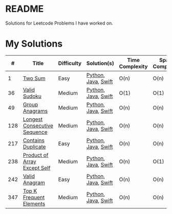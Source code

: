 # README

Solutions for Leetcode Problems I have worked on.

# My Solutions

| **#** | **Title**                                                                                   | **Difficulty** | **Solution(s)**                                                                                                                                                  | Time Complexity | Space Complexity |
| ----- | ------------------------------------------------------------------------------------------- | -------------- | ---------------------------------------------------------------------------------------------------------------------------------------------------------------- | --------------- | ---------------- |
| 1     | [Two Sum](https://leetcode.com/problems/two-sum/)                                           | Easy           | [Python](./Python/1.Two-sum.md), [Java](./Java/1.Two-sum.md), [Swift](./Swift/1.Two-sum.md)                                                                      | O(n)            | O(n)             |
| 36    | [Valid Sudoku](https://leetcode.com/problems/valid-sudoku/)                                 | Medium         | [Python](./Python/36.Valid-sudoku.md), [Java](./Java/36.Valid-sudoku.md), [Swift](./Swift/36.Valid-sudoku.md)                                                    | O(1)            | O(1)             |
| 49    | [Group Anagrams](https://leetcode.com/problems/group-anagrams/)                             | Medium         | [Python](./Python/49.Group-anagrams.md), [Java](./Java/49.Group-anagrams.md), [Swift](./Swift/49.Group-anagrams.md)                                              | O(n)            | O(n)             |
| 128   | [Longest Consecutive Sequence](https://leetcode.com/problems/longest-consecutive-sequence/) | Medium         | [Python](./Python/128.Longest-consecutive-sequence.md), [Java](./Java/128.Longest-consecutive-sequence.md), [Swift](./Swift/128.Longest-consecutive-sequence.md) | O(n)            | O(n)             |
| 217   | [Contains Duplicate](https://leetcode.com/problems/contains-duplicate/)                     | Easy           | [Python](./Python/217.Contains-duplicate.md), [Java](./Java/217.Contains-duplicate.md), [Swift](./Swift/217.Contains-duplicate.md)                               | O(n)            | O(n)             |
| 238   | [Product of Array Except Self](https://leetcode.com/problems/product-of-array-except-self/) | Medium         | [Python](./Python/238.Product-of-array-except-self.md), [Java](./Java/238.Product-of-array-except-self.md), [Swift](./Swift/238.Product-of-array-except-self.md) | O(n)            | O(1)             |
| 242   | [Valid Anagram](https://leetcode.com/problems/valid-anagram/)                               | Easy           | [Python](./Python/242.Valid-anagram.md), [Java](./Java/242.Valid-anagram.md), [Swift](./Swift/242.Valid-anagram.md)                                              | O(n)            | O(n)             |
| 347   | [Top K Frequent Elements](https://leetcode.com/problems/top-k-frequent-elements/)           | Medium         | [Python](./Python/347.Top-k-frequent-elements.md), [Java](./Java/347.Top-k-frequent-elements.md), [Swift](./Swift/347.Top-k-frequent-elements.md)                | O(n)            | O(n)             |

